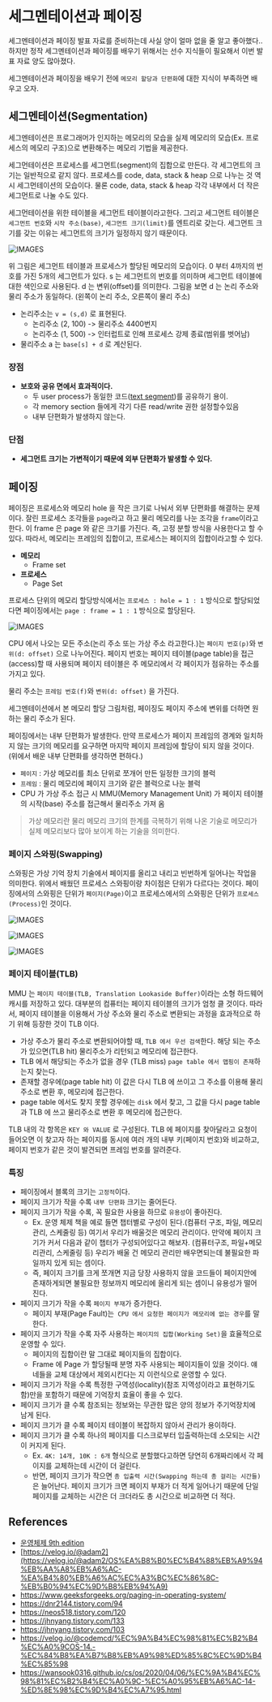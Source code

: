 # 세그멘테이션과 페이징

세그멘테이션과 페이징 발표 자료를 준비하는데 사실 양이 얼마 없을 줄 알고 좋아했다.. 하지만 정작 세그멘테이션과 페이징를 배우기 위해서는 선수 지식들이 필요해서 이번 발표 자료 양도 많아졌다.

세그멘테이션과 페이징을 배우기 전에 `메모리 할당과 단편화`에 대한 지식이 부족하면 배우고 오자.

## 세그멘테이션(Segmentation)

세그멘테이션은 프로그래머가 인지하는 메모리의 모습을 실제 메모리의 모습(Ex. 프로세스의 메모리 구조)으로 변환해주는 메모리 기법을 제공한다. 

세그먼테이션은 프로세스를 세그먼트(segment)의 집합으로 만든다. 각 세그먼트의 크기는 일반적으로 같지 않다. 프로세스를 code, data, stack & heap 으로 나누는 것 역시 세그먼테이션의 모습이다. 물론 code, data, stack & heap 각각 내부에서 더 작은 세그먼트로 나눌 수도 있다.

세그먼테이션을 위한 테이블을 세그먼트 테이블이라고한다. 그리고 세그먼트 테이블은 `세그먼트 번호`와 `시작 주소(base)`, `세그먼트 크기(limit)`를 엔트리로 갖는다. 세그먼트 크기를 갖는 이유는 세그먼트의 크기가 일정하지 않기 때문이다.

![IMAGES](../images/segmentation.png)

위 그림은 세그먼트 테이블과 프로세스가 할당된 메모리의 모습이다. 0 부터 4까지의 번호를 가진 5개의 세그먼트가 있다. s 는 세그먼트의 번호를 의미하며 세그먼트 테이블에 대한 색인으로 사용된다. d 는 변위(offset)를 의미한다. 그림을 보면 d 는 논리 주소와 물리 주소가 동일하다. (왼쪽이 논리 주소, 오른쪽이 물리 주소)

- 논리주소는 `v = (s,d)` 로 표현된다.
    - 논리주소 (2, 100) -> 물리주소 4400번지
    - 논리주소 (1, 500) -> 인터럽트로 인해 프로세스 강제 종료(범위를 벗어남)
- 물리주소 a 는 `base[s] + d` 로 계산된다.

### 장점

- __보호와 공유 면에서 효과적이다.__
    - 두 user process가 동일한 코드([text segment](https://en.wikipedia.org/wiki/Code_segment))를 공유하기 용이.
    - 각 memory section 들에게 각기 다른 read/write 권한 설정할수있음
    - 내부 단편화가 발생하지 않는다.

### 단점

- __세그먼트 크기는 가변적이기 때문에 외부 단편화가 발생할 수 있다.__

## 페이징

페이징은 프로세스와 메모리 hole 을 작은 크기로 나눠서 외부 단편화를 해결하는 문제이다. 잘린 프로세스 조각들을 `page`라고 하고 물리 메모리를 나눈 조각을 `frame`이라고 한다. 이 frame 은 page 와 같은 크기를 가진다. 즉, 고정 분할 방식을 사용한다고 할 수 있다. 따라서, 메모리는 프레임의 집합이고, 프로세스는 페이지의 집합이라고할 수 있다.

- __메모리__
    - Frame set
- __프로세스__
    - Page Set

프로세스 단위의 메모리 할당방식에서는 `프로세스 : hole = 1 : 1` 방식으로 할당되었다면 페이징에서는 `page : frame = 1 : 1` 방식으로 할당된다. 

![IMAGES](../images/paging.png)

CPU 에서 나오는 모든 주소(논리 주소 또는 가상 주소 라고한다.)는 `페이지 번호(p)`와 `변위(d: offset)` 으로 나누어진다. 페이지 번호는 페이지 테이블(page table)을 접근(access)할 때 사용되며 페이지 테이블은 주 메모리에서 각 페이지가 점유하는 주소를 가지고 있다. 

물리 주소는 `프레임 번호(f)`와 `변위(d: offset)` 을 가진다.

세그멘테이션에서 본 메모리 할당 그림처럼, 페이징도 페이지 주소에 변위를 더하면 원하는 물리 주소가 된다.

페이징에서는 내부 단편화가 발생한다. 만약 프로세스가 페이지 프레임의 경계와 일치하지 않는 크기의 메모리를 요구하면 마지막 페이지 프레임에 할당이 되지 않을 것이다. (위에서 배운 내부 단편화를 생각하면 편하다.)

- `페이지` : 가상 메모리를 최소 단위로 쪼개어 만든 일정한 크기의 블럭
- `프레임` : 물리 메모리에 페이지 크기와 같은 블럭으로 나눈 블럭
- CPU 가 가상 주소 접근 시 MMU(Memory Management Unit) 가 페이지 테이블의 시작(base) 주소를 접근해서 물리주소 가져 옴

> 가상 메모리란 물리 메모리 크기의 한계를 극복하기 위해 나온 기술로 메모리가 실제 메모리보다 많아 보이게 하는 기술을 의미한다.

### 페이지 스와핑(Swapping)

스와핑은 가상 기억 장치 기술에서 페이지를 올리고 내리고 빈번하게 일어나는 작업을 의미한다. 위에서 배웠던 프로세스 스와핑이랑 차이점은 단위가 다르다는 것이다. 페이징에서의 스와핑은 단위가 `페이지(Page)`이고 프로세스에서의 스와핑은 단위가 `프로세스(Process)`인 것이다.

![IMAGES](../images/paging1.png)

![IMAGES](../images/paging2.png)

![IMAGES](../images/pageswapping.png)

### 페이지 테이블(TLB)

MMU 는 `페이지 테이블(TLB, Translation Lookaside Buffer)`이라는 소형 하드웨어 캐시를 저장하고 있다. 대부분의 컴퓨터는 페이지 테이블의 크기가 엄청 클 것이다. 따라서, 페이지 테이블을 이용해서 가상 주소와 물리 주소로 변환되는 과정을 효과적으로 하기 위해 등장한 것이 TLB 이다.

- 가상 주소가 물리 주소로 변환되어야할 때, `TLB 에서 우선 검색`한다. 해당 되는 주소가 있으면(TLB hit) 물리주소가 리턴되고 메모리에 접근한다.
- TLB 에서 해당되는 주소가 없을 경우 (TLB miss) `page table 에서 맵핑이 존재`하는지 찾는다.
- 존재할 경우에(page table hit) 이 값은 다시 TLB 에 쓰이고 그 주소를 이용해 물리 주소로 변환 후, 메모리에 접근한다.
- page table 에서도 찾지 못할 경우에는 `disk` 에서 찾고, 그 값을 다시 page table 과 TLB 에 쓰고 물리주소로 변환 후 메모리에 접근한다.

TLB 내의 각 항목은 `KEY 와 VALUE` 로 구성된다. TLB 에 페이지를 찾아달라고 요청이 들어오면 이 찾고자 하는 페이지를 동시에 여러 개의 내부 키(페이지 번호)와 비교하고, 페이지 번호가 같은 것이 발견되면 프레임 번호를 알려준다.

### 특징

- 페이징에서 블록의 크기는 `고정적`이다.
- 페이지 크기가 작을 수록 `내부 단편화` 크기는 줄어든다.
- 페이지 크기가 작을 수록, 꼭 필요한 사용을 하므로 `유용성`이 좋아진다.
    - Ex. 운영 체제 책을 예로 들면 챕터별로 구성이 된다.(컴퓨터 구조, 파일, 메모리 관리, 스케줄링 등) 여기서 우리가 배울것은 메모리 관리이다. 만약에 페이지 크기가 커서 다음과 같이 챕터가 구성되어있다고 해보자. (컴퓨터구조, 파일+메모리관리, 스케줄링 등) 우리가 배울 건 메모리 관리만 배우면되는데 불필요한 파일까지 있게 되는 셈이다.
    - 즉, 페이지 크기를 크게 쪼개면 지금 당장 사용하지 않을 코드들이 페이지안에 존재하게되면 불필요한 정보까지 메모리에 올리게 되는 셈이니 유용성가 떨어진다.
- 페이지 크기가 작을 수록 `페이지 부재`가 증가한다.
    - 페이지 부재(Page Fault)는` CPU 에서 요청한 페이지가 메모리에 없는 경우`를 말한다.
- 페이지 크기가 작을 수록 자주 사용하는 `페이지의 집합(Working Set)`을 효율적으로 운영할 수 있다.
    - 페이지의 집합이란 말 그대로 페이지들의 집합이다.
    - Frame 에 Page 가 할당될때 분명 자주 사용되는 페이지들이 있을 것이다. 얘네들을 교체 대상에서 제외시킨다는 지 이런식으로 운영할 수 있다.
- 페이지 크기가 작을 수록 특정한 구역성(locality)(참조 지역성이라고 표현하기도 함)만을 포함하기 때문에 기억장치 효율이 좋을 수 있다.
- 페이지 크기가 클 수록 참조되는 정보와는 무관한 많은 양의 정보가 주기억장치에 남게 된다.
- 페이지 크기가 클 수록 페이지 테이블이 복잡하지 않아서 관리가 용이하다.
- 페이지 크기가 클 수록 하나의 페이지를 디스크로부터 입출력하는데 소모되는 시간이 커지게 된다.
    - Ex. `4K: 14개, 10K : 6개` 형식으로 분할했다고하면 당연히 6개짜리에서 각 페이지를 교체하는데 시간이 더 걸린다. 
    - 반면, 페이지 크기가 작으면 `총 입출력 시간(Swapping 하는데 총 걸리는 시간들)`은 늘어난다. 페이지 크기가 크면 페이지 부재가 더 적게 일어나기 때문에 단일 페이지를 교체하는 시간은 더 크더라도 총 시간으로 비교하면 더 적다.

## References

- [운영체제 9th edition](http://www.kyobobook.co.kr/product/detailViewKor.laf?mallGb=KOR&ejkGb=KOR&barcode=9788998886813)
- [https://velog.io/@adam2](https://velog.io/@adam2/OS%EA%B8%B0%EC%B4%88%EB%A9%94%EB%AA%A8%EB%A6%AC-%EA%B4%80%EB%A6%AC%EC%A3%BC%EC%86%8C-%EB%B0%94%EC%9D%B8%EB%94%A9)
- https://www.geeksforgeeks.org/paging-in-operating-system/
- https://dnr2144.tistory.com/94
- https://neos518.tistory.com/120
- https://jhnyang.tistory.com/133
- https://jhnyang.tistory.com/103
- https://velog.io/@codemcd/%EC%9A%B4%EC%98%81%EC%B2%B4%EC%A0%9COS-14.-%EC%84%B8%EA%B7%B8%EB%A9%98%ED%85%8C%EC%9D%B4%EC%85%98
- https://wansook0316.github.io/cs/os/2020/04/06/%EC%9A%B4%EC%98%81%EC%B2%B4%EC%A0%9C-%EC%A0%95%EB%A6%AC-14-%ED%8E%98%EC%9D%B4%EC%A7%95.html
